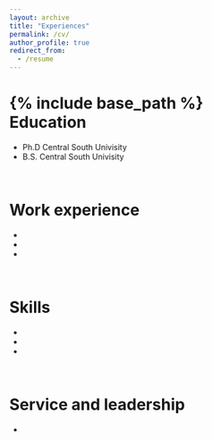 ```yaml
---
layout: archive
title: "Experiences"
permalink: /cv/
author_profile: true
redirect_from:
  - /resume
---
```

{% include base_path %}
<br>
Education
======
* Ph.D Central South Univisity 
* B.S. Central South Univisity
<br>

Work experience
======
* 
* 
* 
<br>

Skills
======
* 
* 
* 
<br>

Service and leadership
======
* 
